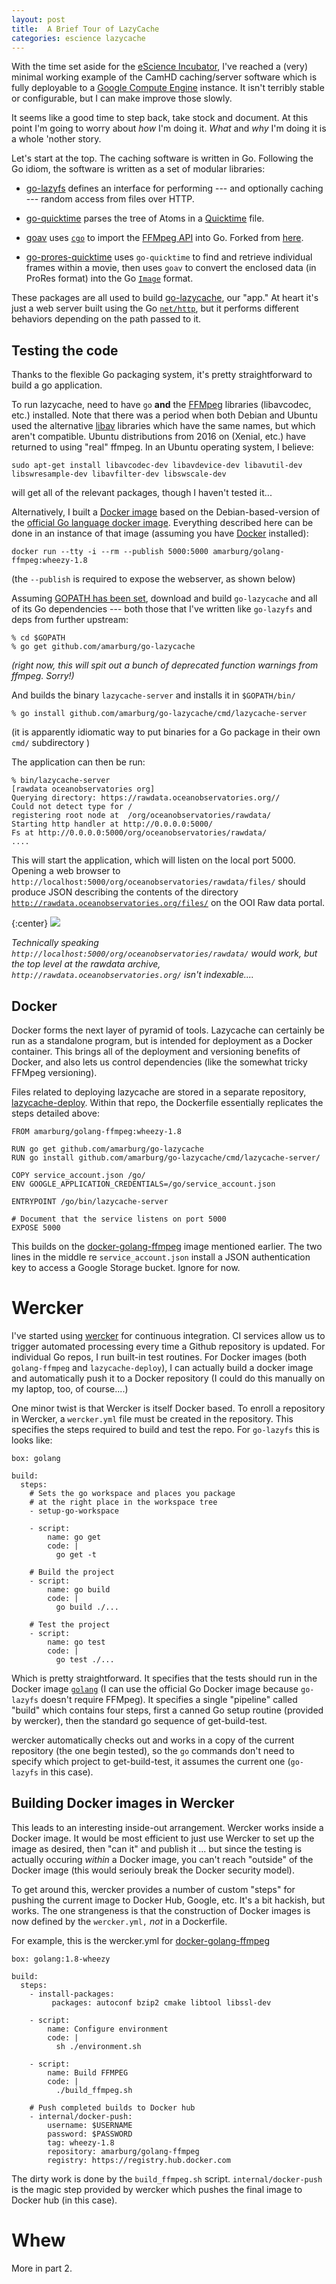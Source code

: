 ```yaml
---
layout: post
title:  A Brief Tour of LazyCache
categories: escience lazycache
---
```


With the time set aside for the [eScience Incubator](https://github.com/uwescience/incubator2017), I've reached a (very) minimal working example of the CamHD caching/server software which is fully deployable to a [Google Compute Engine](http://cloud.google.com/) instance.   It isn't terribly stable or configurable, but I can make improve those slowly.

 It seems like a good time to step back, take stock and document.     At this point I'm going to worry about _how_ I'm doing it.  _What_ and _why_ I'm doing it is a whole 'nother story.

Let's start at the top.  The caching software is written in Go.   Following the Go idiom, the software is written as a set of modular libraries:

 * [go-lazyfs](https://github.com/amarburg/go-lazyfs) defines an interface for performing --- and optionally caching --- random access from files over HTTP.

 * [go-quicktime](https://github.com/amarburg/go-quicktime) parses the tree of Atoms in a [Quicktime](https://developer.apple.com/library/content/documentation/QuickTime/QTFF/QTFFChap2/qtff2.html#//apple_ref/doc/uid/TP40000939-CH204-SW1) file.

 * [goav](https://github.com/amarburg/goav) uses [`cgo`](https://golang.org/cmd/cgo/) to import the [FFMpeg API](https://www.ffmpeg.org/) into Go.   Forked from [here](https://github.com/giorgisio/goav).

 * [go-prores-quicktime](https://github.com/amarburg/go-prores-ffmpeg) uses `go-quicktime` to find and retrieve individual frames within a movie, then uses `goav` to convert the enclosed data (in ProRes format) into the Go [`Image`](https://golang.org/pkg/image/) format.

These packages are all used to build [go-lazycache](https://github.com/amarburg/go-lazycache), our "app." At heart it's just a web server built using the Go [`net/http`](https://golang.org/pkg/net/http/), but it performs different behaviors depending on the path passed to it.

## Testing the code

Thanks to the flexible Go packaging system, it's pretty straightforward to build a go application.

To run lazycache, need to have `go` __and__ the [FFMpeg](https://www.ffmpeg.org/) libraries (libavcodec, etc.) installed.  Note that there was a period when both Debian and Ubuntu used the alternative [libav](https://libav.org/) libraries which have the same names, but which aren't compatible.   Ubuntu distributions from 2016 on (Xenial, etc.) have returned to using "real" ffmpeg.   In an Ubuntu operating system, I believe:

    sudo apt-get install libavcodec-dev libavdevice-dev libavutil-dev libswresample-dev libavfilter-dev libswscale-dev

will get all of the relevant packages, though I haven't tested it...

Alternatively, I built a [Docker image](https://hub.docker.com/r/amarburg/golang-ffmpeg/) based on the Debian-based-version of the [official Go language docker image](https://hub.docker.com/_/golang/).   Everything described here can be done in an instance of that image (assuming you have [Docker](https://www.docker.com/) installed):

    docker run --tty -i --rm --publish 5000:5000 amarburg/golang-ffmpeg:wheezy-1.8

(the `--publish` is required to expose the webserver, as shown below)

Assuming [GOPATH has been set](https://golang.org/doc/code.html), download and build `go-lazycache` and all of its Go dependencies --- both those that I've written like `go-lazyfs` and deps from further upstream:

    % cd $GOPATH
    % go get github.com/amarburg/go-lazycache

_(right now, this will spit out a bunch of deprecated function warnings from ffmpeg.   Sorry!)_

And builds the binary `lazycache-server` and installs it in `$GOPATH/bin/`

    % go install github.com/amarburg/go-lazycache/cmd/lazycache-server

(it is apparently idiomatic way to put binaries for a Go package in their own `cmd/` subdirectory )

The application can then be run:

    % bin/lazycache-server
    [rawdata oceanobservatories org]
    Querying directory: https://rawdata.oceanobservatories.org//
    Could not detect type for /
    registering root node at  /org/oceanobservatories/rawdata/
    Starting http handler at http://0.0.0.0:5000/
    Fs at http://0.0.0.0:5000/org/oceanobservatories/rawdata/
    ....

This will start the application, which will listen on the local port 5000.   Opening a web browser to `http://localhost:5000/org/oceanobservatories/rawdata/files/` should produce JSON describing the contents of the directory [`http://rawdata.oceanobservatories.org/files/`](http://rawdata.oceanobservatories.org/files/) on the OOI Raw data portal.

{:center}
![]({{site.baseurl}}/images/lazycache_sample_page.jpg)

_Technically speaking `http://localhost:5000/org/oceanobservatories/rawdata/` would work, but the top level at the rawdata archive, `http://rawdata.oceanobservatories.org/` isn't indexable...._


## Docker

Docker forms the next layer of pyramid of tools.   Lazycache can certainly be run as a standalone program, but is intended for deployment as a Docker container.  This brings all of the deployment and versioning benefits of Docker, and also lets us control dependencies (like the somewhat tricky FFMpeg versioning).

Files related to deploying lazycache are stored in a separate repository, [lazycache-deploy](https://github.com/amarburg/lazycache-deploy).   Within that repo, the Dockerfile
essentially replicates the steps detailed above:

    FROM amarburg/golang-ffmpeg:wheezy-1.8

    RUN go get github.com/amarburg/go-lazycache
    RUN go install github.com/amarburg/go-lazycache/cmd/lazycache-server/

    COPY service_account.json /go/
    ENV GOOGLE_APPLICATION_CREDENTIALS=/go/service_account.json

    ENTRYPOINT /go/bin/lazycache-server

    # Document that the service listens on port 5000
    EXPOSE 5000

This builds on the [docker-golang-ffmpeg](https://github.com/amarburg/docker-golang-ffmpeg) image mentioned earlier.   The two lines in the middle re `service_account.json` install a JSON authentication key to access a Google Storage bucket.  Ignore for now.

# Wercker

I've started using [wercker](http://www.wercker.com/) for continuous integration.   CI services allow us to trigger automated processing every time a Github repository is updated.   For individual Go repos, I run built-in test routines.    For Docker images (both `golang-ffmpeg` and `lazycache-deploy`), I can actually build a docker image and automatically push it to a Docker repository (I could do this manually on my laptop, too, of course....)

One minor twist is that Wercker is itself Docker based.   To enroll a repository in Wercker, a `wercker.yml` file must be created in the repository.   This specifies the steps required to build and test the repo.   For `go-lazyfs` this is looks like:

    box: golang

    build:
      steps:
        # Sets the go workspace and places you package
        # at the right place in the workspace tree
        - setup-go-workspace

        - script:
            name: go get
            code: |
              go get -t

        # Build the project
        - script:
            name: go build
            code: |
              go build ./...

        # Test the project
        - script:
            name: go test
            code: |
              go test ./...

Which is pretty straightforward.   It specifies that the tests should run in the Docker image [`golang`](https://hub.docker.com/_/golang/) (I can use the official Go Docker image because `go-lazyfs` doesn't require FFMpeg).   It specifies a single "pipeline" called "build" which contains four steps, first a canned Go setup routine (provided by wercker), then the standard go sequence of get-build-test.   

wercker automatically checks out and works in a copy of the current repository (the one begin tested), so the `go` commands don't need to specify which project to get-build-test, it assumes the current one (`go-lazyfs` in this case).

## Building Docker images in Wercker

This leads to an interesting inside-out arrangement.   Wercker works inside a Docker image.   It would be most efficient to just use Wercker to set up the image as desired, then "can it" and publish it ... but since the testing is actually occuring _within_ a Docker image, you can't reach "outside" of the Docker image (this would seriouly break the Docker security model).

To get around this, wercker provides a number of custom "steps" for pushing the current image to Docker Hub, Google, etc.   It's a bit hackish, but works.   The one strangeness is that the construction of Docker images is now defined by the `wercker.yml,` _not_ in a Dockerfile.

For example, this is the wercker.yml for [docker-golang-ffmpeg]()

    box: golang:1.8-wheezy

    build:
      steps:
        - install-packages:
             packages: autoconf bzip2 cmake libtool libssl-dev

        - script:
            name: Configure environment
            code: |
              sh ./environment.sh

        - script:
            name: Build FFMPEG
            code: |
              ./build_ffmpeg.sh

        # Push completed builds to Docker hub
        - internal/docker-push:
            username: $USERNAME
            password: $PASSWORD
            tag: wheezy-1.8
            repository: amarburg/golang-ffmpeg
            registry: https://registry.hub.docker.com

The dirty work is done by the `build_ffmpeg.sh` script.   `internal/docker-push` is the magic step provided by wercker which pushes the final image to Docker hub (in this case).


# Whew


More in part 2.
